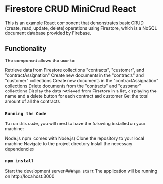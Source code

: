 # Firestore CRUD MiniCrud React

This is an example React component that demonstrates basic CRUD (create, read, update, delete) operations using Firestore, which is a NoSQL document database provided by Firebase.

## Functionality

The component allows the user to:

Retrieve data from Firestore collections "contracts", "customer", and "contractAssignation"
Create new documents in the "contracts" and "customer" collections
Create new documents in the "contractAssignation" collections
Delete documents from the "contracts" and "customer" collections
Display the data retrieved from Firestore in a list, displaying the name and a delete button for each contract and customer
Get the total amount of all the contracts

### `Running the Code`

To run this code, you will need to have the following installed on your machine:

Node.js
npm (comes with Node.js)
Clone the repository to your local machine
Navigate to the project directory
Install the necessary dependencies
### `npm install`
Start the development server
###`npm start`
The application will be running on http://localhost:3000
